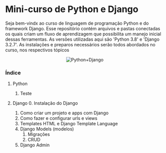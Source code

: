 # Mini-curso de Python e Django
Seja bem-vindx ao curso de linguagem de programação Python e do framework Django. Esse repositório contém arquivos e pastas conectadas os quais criam um fluxo de aprendizagem que possibilita um manejo inicial dessas ferramentas. As versões utilizadas aqui são 'Python 3.8' e 'Django 3.2.7'. As instalações e preparos necessários serão todos abordados no curso, nos respectivos tópicos

<p align="center">
  <img src="https://github.com/nunescarol/es3/blob/main/imagens/python-django.png.png?raw=true" alt="Python+Django"/>
</p>

### Índice
1. Python
   1. Teste

2. Django
   0. Instalação do Django
   1. Como criar um projeto e apps com Django
   2. Como fazer e configurar urls e views
   3. Templates HTML e Django Template Language
   4. Django Models (modelos)
      1. Migrações
      2. CRUD
   5. Django Admin
